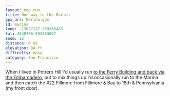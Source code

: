 ```yaml
---
layout: map_run
title: One-way to the Marina
gpx_url: Marina.gpx
id: marina
long: -13627117.239180483
lat: 4548706.593363042
zoom: 12
distance: 6 mi
elevation: 84 ft
difficulty: easy
category: San Francisco
---
```

When I lived in Potrero Hill I'd usually run [to the Ferry Building and back via the Embarcadero](/ferry-bldg/), but to mix things up I'd occasionally run to the Marina and then catch the #22 Fillmore from Fillmore & Bay to 18th & Pennsylvania (my front door).